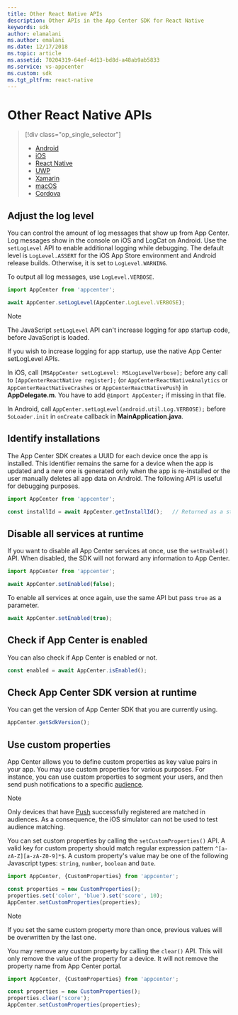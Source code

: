 ```yaml
---
title: Other React Native APIs
description: Other APIs in the App Center SDK for React Native
keywords: sdk
author: elamalani
ms.author: emalani
ms.date: 12/17/2018
ms.topic: article
ms.assetid: 70204319-64ef-4d13-bd8d-a48ab9ab5833
ms.service: vs-appcenter
ms.custom: sdk
ms.tgt_pltfrm: react-native
---
```


# Other React Native APIs

> [!div  class="op_single_selector"]
> * [Android](android.md)
> * [iOS](ios.md)
> * [React Native](react-native.md)
> * [UWP](uwp.md)
> * [Xamarin](xamarin.md)
> * [macOS](macos.md)
> * [Cordova](cordova.md)


## Adjust the log level

You can control the amount of log messages that show up from App Center. Log messages show in the console on iOS and LogCat on Android. Use the `setLogLevel` API to enable additional logging while debugging. The default level is `LogLevel.ASSERT` for the iOS App Store environment and Android release builds. Otherwise, it is set to `LogLevel.WARNING`.

To output all log messages, use `LogLevel.VERBOSE`.

```javascript
import AppCenter from 'appcenter';

await AppCenter.setLogLevel(AppCenter.LogLevel.VERBOSE);
```

> [!NOTE]
> The JavaScript `setLogLevel` API can't increase logging for app startup code, before JavaScript is loaded.
> 
> If you wish to increase logging for app startup, use the native App Center setLogLevel APIs.
> 
> In iOS, call `[MSAppCenter setLogLevel: MSLogLevelVerbose];` before any call to `[AppCenterReactNative register];` (or `AppCenterReactNativeAnalytics` or `AppCenterReactNativeCrashes` or `AppCenterReactNativePush`) in **AppDelegate.m**. You have to add `@import AppCenter;` if missing in that file.
> 
> In Android, call `AppCenter.setLogLevel(android.util.Log.VERBOSE);` before `SoLoader.init` in `onCreate` callback in **MainApplication.java**.

## Identify installations

The App Center SDK creates a UUID for each device once the app is installed. This identifier remains the same for a device when the app is updated and a new one is generated only when the app is re-installed or the user manually deletes all app data on Android. The following API is useful for debugging purposes.

```javascript
import AppCenter from 'appcenter';

const installId = await AppCenter.getInstallId();   // Returned as a string
```

## Disable all services at runtime

If you want to disable all App Center services at once, use the `setEnabled()` API. When disabled, the SDK will not forward any information to App Center.

```javascript
import AppCenter from 'appcenter';

await AppCenter.setEnabled(false);
```

To enable all services at once again, use the same API but pass `true` as a parameter.

```javascript
await AppCenter.setEnabled(true);
```

## Check if App Center is enabled

You can also check if App Center is enabled or not.

```javascript
const enabled = await AppCenter.isEnabled();
```

## Check App Center SDK version at runtime
 
You can get the version of App Center SDK that you are currently using.
 
```javascript
AppCenter.getSdkVersion();
```

## Use custom properties

App Center allows you to define custom properties as key value pairs in your app. You may use custom properties for various purposes. For instance, you can use custom properties to segment your users, and then send push notifications to a specific [audience](~/push/audiences.md).

> [!NOTE]
> Only devices that have [Push](../push/react-native-ios.md) successfully registered are matched in audiences.
> As a consequence, the iOS simulator can not be used to test audience matching.

You can set custom properties by calling the `setCustomProperties()` API. A valid key for custom property should match regular expression pattern `^[a-zA-Z][a-zA-Z0-9]*$`. A custom property's value may be one of the following Javascript types: `string`, `number`, `boolean` and `Date`. 

```javascript
import AppCenter, {CustomProperties} from 'appcenter';

const properties = new CustomProperties();
properties.set('color', 'blue').set('score', 10);
AppCenter.setCustomProperties(properties);
```

> [!NOTE]
> If you set the same custom property more than once, previous values will be overwritten by the last one.

You may remove any custom property by calling the `clear()` API. This will only remove the value of the property for a device. It will not remove the property name from App Center portal.

```javascript
import AppCenter, {CustomProperties} from 'appcenter';

const properties = new CustomProperties();
properties.clear('score');
AppCenter.setCustomProperties(properties);
```
